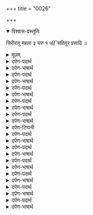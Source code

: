 +++
title = "0026"

+++
<details open><summary>विश्वास-प्रस्तुतिः</summary>

सिरीरागु महला ३ घरु १ ੴ सतिगुर प्रसादि ॥
</details>

<details><summary>मूलम्</summary>

सिरीरागु महला ३ घरु १ ੴ सतिगुर प्रसादि ॥
</details>

<details><summary>दर्पण-पदार्थ</summary>

पद्अर्थ: हउ = मैं। सेवी = मैं सेवा करता हूं। इक मनि = एक मन हो के, एकाग्र हो के। भाइ = प्रेम से। भाउ = प्रेम। कामना = इच्छा। मन कामना = मन की कामनाएं। देइ बुझाइ = समझा देता है। मन चिंदिआ = मन इच्छित। वरु = मांग, बख्शीश। नामे = नाम ही, नाम से ही। सहजि = आत्मिक अडोलता में।1।
</details>

<details><summary>दर्पण-भाषार्थ</summary>

अर्थ: मैं एकाग्र मन हो के, एकाग्र चित्त हो केप्रेम से अपने सतिगुरु की शरण लेता हूँ। सत्गुरू मन की इच्छाएं पूरी करने वाला तीर्थ है (पर ये समझ उस मनुष्य को ही आता है) जिस को (गुरु स्वयं) समझाए। (गुरु के द्वारा) मन-इच्छित मांग मिल जाती है। मनुष्य जो इच्छा धारण करता है वही फल हासिल कर लेता है। (पर) परमात्मा का नाम ही स्मरणा चाहिए और (गुरु की ओर से) नाम ही मांगना चाहिए। नाम में जुड़ा हुआ मनुष्य आत्मिक अडोलता में टिक जाता है।1।
</details>

<details><summary>दर्पण-पदार्थ</summary>

पद्अर्थ: तिख = तृखा, प्यास, तृष्णा। जाइ = दूर हो जाए। गुरमुखि = गुरु के द्वारा।1। रहाउ।
</details>

<details><summary>दर्पण-भाषार्थ</summary>

अर्थ: हे मेरे मन! परमात्मा (के नाम) का स्वाद चख, (तेरी माया वाली) तृष्णा दूर हो जाएगी। जिस लोगों ने गुरु की शरण पड़ के ‘हरि जस’ चखा है, वे आत्मिक अडोलता में टिके रहते हैं।1। रहाउ।
</details>

<details><summary>दर्पण-पदार्थ</summary>

पद्अर्थ: निधानु = खजाना। अंतरि = (उनके) अंदर। रवि रहिआ = रचा हुआ, रमिया। मनि = मन में से। हिरदे कमल-हृदय का कमल फूल।2।
</details>

<details><summary>दर्पण-भाषार्थ</summary>

अर्थ: जिस लोगों ने सत्गुरू की शरण ली है, उन्होंने (सभ पदार्तों का) खजाना प्रभु नाम प्राप्त कर लिया है। उनके हृदय में नाम रस रच गया है, उनके मन से अहंकार दूर हो गया है। उनके हृदय में कमल फूल खिल गया है। उनकी तवज्जो आत्मिक अडोलता में लग गई है। उनका पवित्र (हो चुका) मन हर वक्त परमात्मा का नाम स्मरण करता है, उनको परमात्मा की हजूरी में आदर मिलता है।2।
</details>

<details><summary>दर्पण-पदार्थ</summary>

पद्अर्थ: सेवनि = (जो) सेवा करते हैं। संसारि = संसार में। मम = मेरा। ममता = मलकीअत की लालसा। उरधारि = हृदय में टिका के। उर = हृदय। सेई = वही। चहुं जुगी = चारों युगों में, सदा ही। अखुटु = कभी ना खत्म होने वाला। अपारु = बेअंत, जिसका पार न पड़ सके।3।
</details>

<details><summary>दर्पण-भाषार्थ</summary>

अर्थ: (पर) जगत में वह लोग बिरले हैं जो सत्गुरू की शरण लेते हैं, जो अहंकार व मल्कियत की लालसा को मार के अपने हृदय में परमात्मा को टिकाते हैं। मैं उन लोगों के सदके हूँ जिनका सदा परमात्मा के नाम में ही प्रेम बना रहता है। वही लोग सदा सुखी रहते हैं जिनके पास कभी ना खत्म होने वाला बेअंत नाम (का खजाना) है।3।
</details>

<details><summary>दर्पण-पदार्थ</summary>

पद्अर्थ: गुरि मिलिऐ = अगर गुरु मिल जाए। चूकै = दूर हो जाता है। सेती = साथ। रवि रहिआ = एक मेक हुआ रहता है। घर ही माहि = घर में ही। उदासु = निर्लिप,उपराम। सादु = स्वाद। हउ जासु = मैं जाता हूं। बलिहारै = कुर्बान। नदरी = मेहर की नजर से। गुणतासु = गुणों का खजाना।4।
</details>

<details><summary>दर्पण-भाषार्थ</summary>

अर्थ: अगर गुरु मिल जाए तो परमात्मा का नाम प्राप्त हो जाता है। (नाम की इनायत से) माया का मोह दूर हो जाता है, माया की तृष्णा खत्म हो जाती है। मनुष्य का मन परमात्मा (की याद) में एकमेक होया रहता है, दुनिया के काम काज करता हुआ ही (माया से) उपराम रहता है।  
मैं उन लोगों पर बलिहार जाता हूँ। जिन्हें परमात्मा के नाम का स्वाद आ गया है।  
हे नानक! परमात्मा की मेहर की नजर से ही परमात्मा का सदा स्थिर रहने वाले व सारे गुणों का खजाना नाम प्राप्त होता है।4।1।34।
</details>

<details><summary>दर्पण-टिप्पनी</summary>

नोट: अंक 34 का भाव ये है गुरु नानक देव जी के 33 और गुरु अमरदास जी का ये एक शब्द मिला के सारा जोड़ 34 बना।
</details>

<details><summary>दर्पण-पदार्थ</summary>

पद्अर्थ: भेख करि = धार्मिक पहनावे पहन कर। करि = कर के। भरमाईऐ = भटकन में पड़ जाते हैं। मनि = मन में। हिरदै = हृदय में। कपटु = धोखा। कमाइ = कमा के, करके। महलु = टिकाना। पावई = प्राप्त करता है, ढूंढ लेता है। मरि = (आत्मिक मौत) मर के। विसटा माहि = गंद में, विकार रूपी गंद में।1।
</details>

<details><summary>दर्पण-भाषार्थ</summary>

अर्थ: बहुत सारे धार्मिक पहरावे पहन के (दूसरों को ठगने के लिए अपने) मन में दिल में खोट कमा के (मनुष्य खुद ही) भटकन में उलझ के रह जाता है। (जो मनुष्य ये दिखावा ठगी करता है वह) परमात्मा की हजूरी प्राप्त नहीं कर सकता। (बल्कि वह) आत्मिक मौत मर कर (ठगी आदि) विकारों के गंद में फसा रहता है।1।
</details>

<details><summary>दर्पण-पदार्थ</summary>

पद्अर्थ: सचु = सदा स्थिर प्रभु का नाम। संजमु = विकारों से परहेज। करणी = करनी, कर्तव्य, करने योग्य काम। गुरमुखि = गुरु की शरण पड़ के। परगासु = (आत्मिक) प्रकाश, सूझ।1। रहाउ।
</details>

<details><summary>दर्पण-भाषार्थ</summary>

अर्थ: हे (मेरे) मन! गृहस्थ में (रहते हुए) ही (माया के मोह से) निर्लिप (रह)। (पर जिस मनुष्य के हृदय में) गुरु की शरण पड़ के समझ पैदा होती है, वह मनुष्य (ही) सदा स्थिर प्रभु नाम नाम जपने की कमाई करता है और विकारों से संकोच करता है (इस वास्ते, हे मन! गुरु की शरण पड़ के ये करने योग्य कामों को करने का ढंग सीखो)।1। रहाउ।
</details>

<details><summary>दर्पण-पदार्थ</summary>

पद्अर्थ: सबदि = शब्द द्वारा। गति = ऊँची आत्मिक अवस्था। मुकति = विकारों से खलासी। घरै = घर ही। घरै महि = घर ही में। मेलि = मेल में, जब लोगों का समारोह हुआ हो, उसमें। मिलाइ = मिल के।2।
</details>

<details><summary>दर्पण-भाषार्थ</summary>

अर्थ: जिस मनुष्य ने गुरु के शब्द में जुड़ के अपने मन को वस में कर लिया है, वह गृहस्थ में रहते हुए भी ऊँची आत्मिक अवस्था प्राप्त कर लेता है, विकारों से खलासी पा लेता है। (इस वास्ते हे मन!) साधु-संगत के एकत्र में मिल के परमात्मा के नाम का स्मरण करना चाहिए।2।
</details>

<details><summary>दर्पण-पदार्थ</summary>

पद्अर्थ: नवखंड राजु = सारी धरती का राज। न पावही = तू प्राप्त नही करेगा।3।
</details>

<details><summary>दर्पण-भाषार्थ</summary>

अर्थ: (हे भाई!) अगर तू (काम-वासना पूरी करने के लिए) लाखों स्त्रीयां भी भोग ले, अगर तू सारी धरती का राज भी कर ले, तो भी सत्गुरू की शरण के बिना आत्मिक सुख नहीं मिल सकेगा, (बल्कि) बारम्बार योनियों में पड़ा रहेगा।3।
</details>

<details><summary>दर्पण-पदार्थ</summary>

पद्अर्थ: कंठि = गले में। लाइ = लगा के। रिधि सिधि = करामाती ताकतें। तिलु = रत्ती भर। तमाइ = तमा, लालच।4।
</details>

<details><summary>दर्पण-भाषार्थ</summary>

अर्थ: जिस लोगों ने गुरु के चरणों में मन जोड़ के परमात्मा के नाम स्मरण का हार अपने गले में पहन लिया है, करामाती ताकतें उनके पीछे पीछे चलतीं हैं, पर उनहें उसका रत्ती मात्र भी लालच नहीं होता।4।
</details>

<details><summary>दर्पण-पदार्थ</summary>

पद्अर्थ: प्रभ भावै = हे प्रभु! तुझे पसंद हो। जीवै = आत्मिक जीवन प्राप्त कर सके। हरि = हे हरि! स्हजि = आत्मिक अडोलता में। सुभाइ = प्रेम में।5।
</details>

<details><summary>दर्पण-भाषार्थ</summary>

अर्थ: (पर, हम जीवों के भी क्या बस?) हे प्रभु! जो कुछ तुझे ठीक लगता है वही होता है। (तेरी मर्जी के बग़ैर) और कुछ नहीं किया जा सकता। हे हरि! (मुझे) अपना नाम बख्श, ता कि आत्मिक अडोलता में टिक के, तेरे प्रेम में जुड़ के (तेरा) दास नानक (तेरा) नाम स्मरण करके आत्मिक जीवन प्राप्त कर सके।5।2।35।
</details>